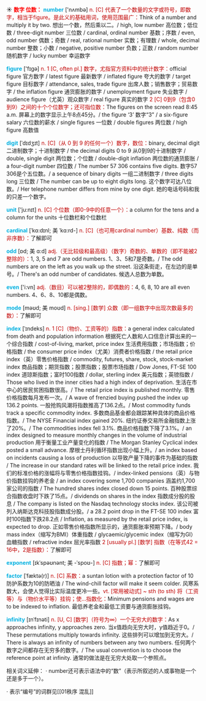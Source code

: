 ☀ <font color="red">**数字 位数：**</font>
<font color="sky blue">**number**</font> ['nʌmbə] 
<font color="#c00000">n. [C] 代表了一个数量的文字或符号，即数字，相当于figure。是此义的基础用词，使用范围最广：</font>Think of a number and multiply it by two. 想出一个数，然后乘以二。/ high, low number 高位数；低位数 / three-digit number 三位数 / cardinal, ordinal number 基数；序数 / even, odd number 偶数；奇数 / real, rational number 实数；有理数 / whole, decimal number 整数；小数 / negative, positive number 负数；正数 / random number 随机数字 / lucky number 幸运数字

<font color="sky blue">**figure**</font> ['fɪɡə] 
<font color="#c00000">n. 1 [C, often pl.] 数字，尤指官方资料中的统计数字：</font>official figure 官方数字 / latest figure 最新数字 / inflated figure 夸大的数字 / target figure 目标数字 / attendance, sales, trade figure 出席人数；销售数字；贸易数字 / the inflation figure 通货膨胀的数字 / unemployment figure 失业数字 / audience figure（尤英）观众数字 / real figure 真实的数字 <font color="#c00000">2 [C] 0到9（包含0到9）之间的十个个位数字；还可指位数：</font>The figures on the screen read 8:45 a.m. 屏幕上的数字显示上午8点45分。/ the figure ‘3’ 数字“3” / a six-figure salary 六位数的薪水 / single figures 一位数 / double figures 两位数 / high figure 高数值
          
<font color="sky blue">**digit**</font> [ˈdɪdʒɪt]
<font color="#c00000">n. [C]（从 0 到 9 的任何一个）数字，数位：</font>binary, decimal digit 二进制数字；十进制数字 / the decimal digits 0 to 9 从0到9的十进制数字 / double, single digit 两位数；个位数 / double-digit inflation 两位数的通货膨胀 / a four-digit number 四位数 / The number 57 306 contains five digits. 数字57 306是个五位数。/ a sequence of binary digits 一组二进制数字 / three digits long 三位数 / The number can be up to eight digits long. 这个数字可达八位数。/ Her telephone number differs from mine by one digit. 她的电话号码和我的只差一个数字。

<font color="sky blue">**unit**</font> ['ju:nɪt] 
<font color="#c00000">n. [C] 个位数（即0-9中的任意一个）：</font>a column for the tens and a column for the units 十位数栏和个位数栏
           
<font color="sky blue">**cardinal**</font> [ˈkɑ:dɪnl; 美 ˈkɑ:rd-]
<font color="#c00000">n. [C]（也可用cardinal number）基数、纯数（而非序数）：</font>了解即可
           
<font color="sky blue">**odd**</font> [ɒd; 美 ɑ:d]
<font color="#c00000">adj.（无比较级和最高级）（数字）奇数的、单数的（即不能被2整除的）：</font>1, 3, 5 and 7 are odd numbers. 1、3、5和7是奇数。/ The odd numbers are on the left as you walk up the street. 沿这条街走，在左边的是单号。/ There's an odd number of candidates. 候选人总数为单数。

<font color="sky blue">**even**</font> ['i:vn] 
<font color="#c00000">adj.（数目）可以被2整除的，即偶数的：</font>4, 6, 8, 10 are all even numbers. 4、6、8、10都是偶数。
            
<font color="sky blue">**mode**</font> [məʊd; 美 moʊd]
<font color="#c00000">n. [sing.] [数学] 众数（即一组数字中出现次数最多的数）：</font>了解即可          

<font color="sky blue">**index**</font> [ˈɪndeks]
<font color="#c00000">n. 1 [C]（物价、工资等的）指数：</font>a general index calculated from death and population information 根据死亡人数和人口信息计算出来的一个综合指数 / cost-of-living, market, price index 生活费用指数；市场指数；价格指数 / the consumer price index（尤美）消费者价格指数 / the retail price index（英）零售价格指数 / commodity, futures, share, stock, stock-market index 商品指数；期货指数；股票指数；股票市场指数 / Dow Jones, FT-SE 100 index 道琼斯指数；富时100指数 / dollar, sterling index 美元指数；英镑指数 / Those who lived in the inner cities had a high index of deprivation. 生活在市中心的居民贫困指数很高。/ The retail price index is published monthly. 零售价格指数每月发布一次。/ A wave of frenzied buying pushed the index up 136.2 points. 一股抢购风潮将指数推高了136.2点。/ Most commodity funds track a specific commodity index. 多数商品基金都会跟踪某种具体的商品价格指数。/ The NYSE Financial index gained 20%. 纽约证券交易所金融指数上涨了20%。/ The commodities index fell 3.1%. 商品价格指数下降了3.1%。/ an index designed to measure monthly changes in the volume of industrial production 用于衡量工业产量变化的指数 / The Morgan Stanley Cyclical index posted a small advance. 摩根士丹利循环指数出现小幅上升。/ an index based on incidents causing a loss of production 以导致产量下降的事件为基础的指数 / The increase in our standard rates will be linked to the retail price index. 我们的标准价格的涨幅将与零售价格指数挂钩。/ index-linked pensions（英）与物价指数挂钩的养老金 / an index covering some 1,700 companies 涵盖约1,700家公司的指数 / The hundred shares index closed down 15 points. 百种股票综合指数收盘时下跌了15点。/ dividends on shares in the index 指数成分股的股息 / The company is listed on the Nasdaq technology stocks index. 该公司被列入纳斯达克科技股指数成分股。/ a 28.2 point drop in the FT-SE 100 index 富时100指数下跌28.2点 / Inflation, as measured by the retail price index, is expected to drop. 正如零售价格指数所显示的，通货膨胀率预期下降。/ body mass index（缩写为BMI）体重指数 / glycaemic/glycemic index（缩写为GI）血糖指数 / refractive index 屈光率指数 <font color="#c00000">2 [usually pl.] [数学] 指数（在等式42 = 16中，2是指数）：</font>了解即可
                      
<font color="sky blue">**exponent**</font> [ɪkˈspəʊnənt; 美 -ˈspoʊ-]
<font color="#c00000">n. [C] 指数；幂：</font>了解即可

<font color="sky blue">**factor**</font> [ˈfæktə(r)]
<font color="#c00000">n. [C] 系数：</font>a suntan lotion with a protection factor of 10 防护系数为10的防晒油 / The wind-chill factor will make it seem colder. 风寒系数大，会使人觉得比实际温度更冷一些。<font color="#c00000">vt. [常用被动式] ~ sth (to sth) 将（工资等）与（物价水平等）挂钩；使…指数化：</font>Minimum pensions and wages are to be indexed to inflation. 最低养老金和最低工资要与通货膨胀挂钩。
           
<font color="sky blue">**infinity**</font> [ɪnˈfɪnəti]
<font color="#c00000">n. [U, C] [数学]（符号为∞）一个无穷大的数字：</font>As x approaches infinity, y approaches zero. 当x值趋向无穷大时，y值趋近于0。/ These permutations multiply towards infinity. 这些排列可以增加到无穷大。/ There is always an infinity of numbers between any two numbers. 任何两个数字之间都存在无穷多的数字。/ The usual convention is to choose the reference point at infinity. 通常的做法是在无穷大处取一个参照点。

相关词义延伸：
· number还可表示语法中的“数”（表示所叙述的人或事物是一个还是多于一个）。

· 表示“编号”的词群见[[01秩序 混乱]]
